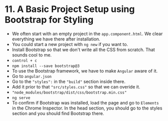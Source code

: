 # 11. A Basic Project Setup using Bootstrap for Styling
- We often start with an empty project in the `app.component.html`. We clear everything we have there after installation.
- You could start a new project with `ng new` if you want to.
- Install Bootstrap so that we don't write all the CSS from scratch. That sounds cool to me.
- `control + c`
- `npm install --save bootstrap@3`
- To use the Bootstrap framework, we have to make `Angular` aware of it.
- Go to `angular.json`
- Go to the `"styles":` in the `"build"` section inside there.
- Add it prior to that `"src/styles.css"` so that we can overide it.
- `"node_modules/bootstrap/dist/css/bootstrap.min.css"`
- `ng serve`
- To confirm if Bootstrap was installed, load the page and go to `Elements` in the Chrome Inspector. In the head section, you should go to the styles section and you should find Bootstrap there. 